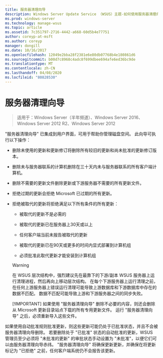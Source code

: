 ```yaml
---
title: 服务器清理向导
description: Windows Server Update Service （WSUS）主题-如何使用服务器清理向导来管理磁盘空间
ms.prod: windows-server
ms.technology: manage-wsus
ms.topic: article
ms.assetid: 7c351797-2716-4442-a668-60d5b4e77751
author: coreyp-at-msft
ms.author: coreyp
manager: dongill
ms.date: 10/16/2017
ms.openlocfilehash: 12049e2bba28f2381e6e80db07768b4e180861d6
ms.sourcegitcommit: b00d7c8968c4adc8f699dbee694afe6ed36bc9de
ms.translationtype: MT
ms.contentlocale: zh-CN
ms.lasthandoff: 04/08/2020
ms.locfileid: "80828530"
---
```

# <a name="the-server-cleanup-wizard"></a>服务器清理向导

>适用于：Windows Server（半年频道）、Windows Server 2016、Windows Server 2012 R2、Windows Server 2012

"服务器清理向导" 已集成到用户界面，可用于帮助你管理磁盘空间。 此向导可执行以下操作：

- 删除未使用的更新和更新修订将删除所有较旧的更新和尚未批准的更新修订版本。

- 删除未与服务器联系的计算机删除在三十天内未与服务器联系的所有客户端计算机。

- 删除不需要的更新文件删除更新或下游服务器不需要的所有更新文件。

- 拒绝过期的更新会拒绝 Microsoft 已过期的所有更新。

- 拒绝被取代的更新将拒绝满足以下所有条件的所有更新：

  -   被取代的更新不是必需的

  -   被取代的更新已在服务器上30天或以上

  -   任何客户端当前未报告被取代的更新

  -   被取代的更新已在90天或更多的时间内显式部署到计算机组

  -   必须批准此取代更新才能安装到计算机组

  > [!WARNING]
  >  在 WSUS 层次结构中，强烈建议先在最靠下的下游/副本 WSUS 服务器上运行清理进程，然后再向上移动层次结构。 在每个下游服务器上运行清理之前，在任何上游服务器上错误运行清理可能导致上游数据库和下游数据库中存在的数据不匹配。 数据不匹配可能导致上游和下游服务器之间的同步失败。 
  > 
  > [!IMPORTANT]
  >  如果使用 "服务器清理向导" 删除不必要的内容，则还会删除从 Microsoft 更新目录站点下载的所有专用更新文件。 运行 "服务器清理向导" 之后，必须重新导入这些文件。 

如果使用自动批准规则批准更新，则这些更新可能仍处于已批准状态，并且不会被服务器清理向导删除。 若要删除处于 "已批准" 状态的自动批准的更新，WSUS 管理员至少必须将 "未批准的更新" 的审批状态手动设置为 "未批准"，以便它们可以由服务器清理向导赤纬。 "服务器清理向导" 将确保更新更新，并确保在将更新标记为 "已拒绝" 之前，任何客户端系统仍不会报告该更新。




